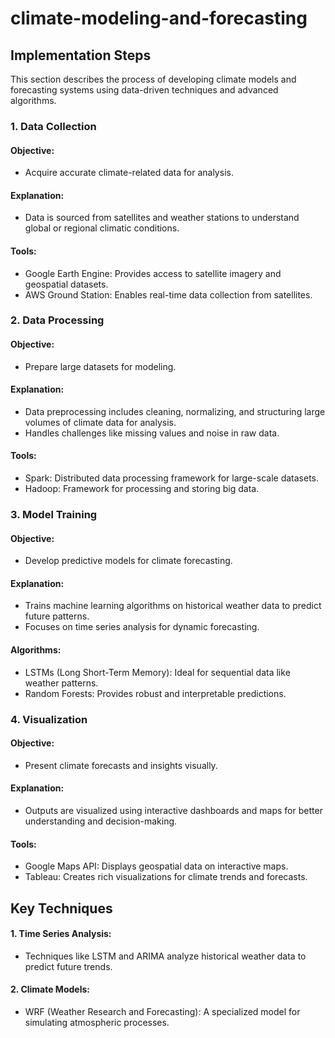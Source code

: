 # climate-modeling-and-forecasting
## Implementation Steps
This section describes the process of developing climate models and forecasting systems using data-driven techniques and advanced algorithms.
### 1. Data Collection
#### Objective: 
 - Acquire accurate climate-related data for analysis.
#### Explanation:
 - Data is sourced from satellites and weather stations to understand global or regional climatic conditions.
#### Tools:
 - Google Earth Engine: Provides access to satellite imagery and geospatial datasets.
 - AWS Ground Station: Enables real-time data collection from satellites.
### 2. Data Processing
#### Objective: 
 - Prepare large datasets for modeling.
#### Explanation:
 - Data preprocessing includes cleaning, normalizing, and structuring large volumes of climate data for analysis.
 - Handles challenges like missing values and noise in raw data.
#### Tools:
 - Spark: Distributed data processing framework for large-scale datasets.
 - Hadoop: Framework for processing and storing big data.
### 3. Model Training
#### Objective: 
 - Develop predictive models for climate forecasting.
#### Explanation:
 - Trains machine learning algorithms on historical weather data to predict future patterns.
 - Focuses on time series analysis for dynamic forecasting.
#### Algorithms:
 - LSTMs (Long Short-Term Memory): Ideal for sequential data like weather patterns.
 - Random Forests: Provides robust and interpretable predictions.


### 4. Visualization
#### Objective: 
 - Present climate forecasts and insights visually.
#### Explanation:
 - Outputs are visualized using interactive dashboards and maps for better understanding and decision-making.
#### 	Tools:
- Google Maps API: Displays geospatial data on interactive maps.
- Tableau: Creates rich visualizations for climate trends and forecasts.
 ## Key Techniques
#### 1.	Time Series Analysis:
 - Techniques like LSTM and ARIMA analyze historical weather data to predict future trends.
#### 2.	Climate Models:
 - WRF (Weather Research and Forecasting): A specialized model for simulating atmospheric processes.
